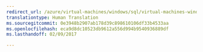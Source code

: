 ```yaml
---
redirect_url: /azure/virtual-machines/windows/sql/virtual-machines-windows-sql-server-storage-configuration
translationtype: Human Translation
ms.sourcegitcommit: 0e3948b2907ab178d39c898610106df33b4533aa
ms.openlocfilehash: eca9d8dc10523db9612a556d994b9540936889df
ms.lasthandoff: 02/09/2017

---
```

